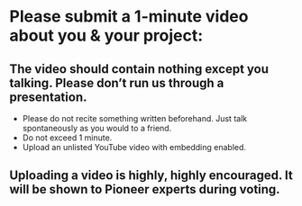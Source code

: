 # Please submit a 1-minute video about you & your project:

## The video should contain nothing except you talking. Please don’t run us through a presentation.

- Please do not recite something written beforehand. Just talk spontaneously as you would to a friend.
- Do not exceed 1 minute.
- Upload an unlisted YouTube video with embedding enabled.

## Uploading a video is highly, highly encouraged. It will be shown to Pioneer experts during voting.
